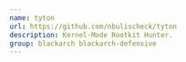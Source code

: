 ```yaml
---
name: tyton
url: https://github.com/nbulischeck/tyton
description: Kernel-Mode Rootkit Hunter.
group: blackarch blackarch-defensive
---
```

